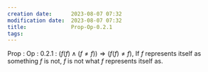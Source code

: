 ```yaml
---
creation date:		2023-08-07 07:32
modification date:	2023-08-07 07:32
title: 				Prop-Op-0.2.1
tags:
---
```

Prop : Op : 0.2.1 : $(f(f) \land (f \neq f)) \Rightarrow (f(f) \neq f)$, If $f$ represents itself as something $f$ is not, $f$ is not what $f$ represents itself as.